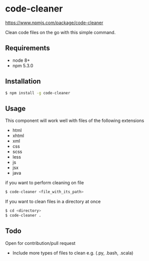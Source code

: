 # code-cleaner

https://www.npmjs.com/package/code-cleaner

Clean code files on the go with this simple command. 

## Requirements 
- node 8+
- npm 5.3.0

## Installation 
```sh
$ npm install -g code-cleaner
```

## Usage
This component will work well with files of the following extensions
- html
- xhtml
- xml
- css
- scss
- less
- js
- jsx
- java

if you want to perform cleaning on file 
```sh
$ code-cleaner <file_with_its_path>
```
 If you want to clean files in a directory at once
```sh
$ cd <directory>
$ code-cleaner . 
```

## Todo
Open for contribution/pull request 
- Include more types of files to clean e.g. (.py, .bash, .scala)